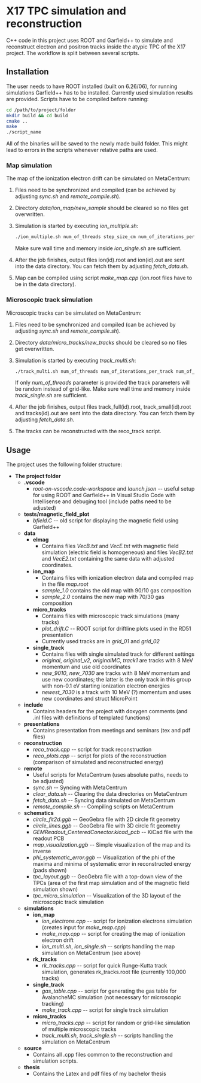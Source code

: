 # X17 TPC simulation and reconstruction
C++ code in this project uses ROOT and Garfield++ to simulate and reconstruct electron and positron tracks inside the atypic TPC of the X17 project. The workflow is split between several scripts.

## Installation
The user needs to have ROOT installed (built on 6.26/06), for running simulations Garfield++ has to be installed. Currently used simulation results are provided.
Scripts have to be compiled before running:

```bash
cd /path/to/project/folder
mkdir build && cd build
cmake ..
make
./script_name
```

All of the binaries will be saved to the newly made build folder. This might lead to errors in the scripts whenever relative paths are used.

### Map simulation
The map of the ionization electron drift can be simulated on MetaCentrum:
1. Files need to be synchronized and compiled (can be achieved by adjusting *sync.sh* and *remote_compile.sh*).
2. Directory *data/ion_map/new_sample* should be cleared so no files get overwritten.
3. Simulation is started by executing *ion_multiple.sh*:

    ```bash
    ./ion_multiple.sh num_of_threads step_size_cm num_of_iterations_per_electron
    ```
    Make sure wall time and memory inside *ion_single.sh* are sufficient.
4. After the job finishes, output files ion(id).root and ion(id).out are sent into the data directory. You can fetch them by adjusting *fetch_data.sh*.
5. Map can be compiled using script *make_map.cpp* (ion.root files have to be in the data directory).

### Microscopic track simulation
Microscopic tracks can be simulated on MetaCentrum:
1. Files need to be synchronized and compiled (can be achieved by adjusting *sync.sh* and *remote_compile.sh*).
2. Directory *data/micro_tracks/new_tracks* should be cleared so no files get overwritten.
3. Simulation is started by executing *track_multi.sh*:

    ```bash
    ./track_multi.sh num_of_threads num_of_iterations_per_track num_of_angle_bins num_of_energy_bins
    ```
    If only *num_of_threads* parameter is provided the track parameters will be random instead of grid-like. Make sure wall time and memory inside *track_single.sh* are sufficient.
4. After the job finishes, output files track_full(id).root, track_small(id).root and tracks(id).out are sent into the data directory. You can fetch them by adjusting *fetch_data.sh*.
5. The tracks can be reconstructed with the reco_track script.

## Usage
The project uses the following folder structure:
- **The project folder**
    - **.vscode**
        - *root-on-vscode.code-workspace* and *launch.json* -- useful setup for using ROOT and Garfield++ in Visual Studio Code with Intellisense and debuging tool (include paths need to be adjusted)
    - **tests/magnetic_field_plot**
        - *bfield.C* -- old script for displaying the magnetic field using Garfield++
    - **data**
        - **elmag**
            - Contains files *VecB.txt* and *VecE.txt* with magnetic field simulation (electric field is homogeneous) and files *VecB2.txt* and *VecE2.txt* containing the same data with adjusted coordinates.
        - **ion_map**
            - Contains files with ionization electron data and compiled map in the file *map.root*
            - *sample_1.0* contains the old map with 90/10 gas composition
            - *sample_2.0* contains the new map with 70/30 gas composition
        - **micro_tracks**
            - Contains files with microscopic track simulations (many tracks)
            - *plot_drift.C* -- ROOT script for driftline plots used in the RD51 presentation
            - Currently used tracks are in *grid_01* and *grid_02*
        - **single_track**
            - Contains files with single simulated track for different settings
            - *original*, *original_v2*, *originalMC*, *track1* are tracks with 8 MeV momentum and use old coordinates
            - *new_9010*, *new_7030* are tracks with 8 MeV momentum and use new coordinates; the latter is the only track in this group with non-0.1 eV starting ionization electron energies
            - *newest_7030* is a track with 10 MeV (?) momentum and uses new coordinates and struct MicroPoint
    - **include**
        - Contains headers for the project with doxygen comments (and .inl files with definitions of templated functions)
    - **presentations**
        - Contains presentation from meetings and seminars (tex and pdf files)
    - **reconstruction**
        - *reco_track.cpp* -- script for track reconstruction
        - *reco_plots.cpp* -- script for plots of the reconstruction (comparison of simulated and reconstructed energy)
    - **remote**
        - Useful scripts for MetaCentrum (uses absolute paths, needs to be adjusted)
        - *sync.sh* -- Syncing with MetaCentrum
        - *clear_data.sh* -- Clearing the data directories on MetaCentrum
        - *fetch_data.sh* -- Syncing data simulated on MetaCentrum
        - *remote_compile.sh* -- Compiling scripts on MetaCentrum
    - **schematics**
        - *circle_fit2d.ggb* -- GeoGebra file with 2D circle fit geometry
        - *circle_lines.ggb* -- GeoGebra file with 3D circle fit geometry
        - *GEMReadout_CenteredConector.kicad_pcb* -- KiCad file with the readout PCB
        - *map_visualization.ggb* -- Simple visualization of the map and its inverse
        - *phi_systematic_error.ggb* -- Visualization of the phi of the maxima and minima of systematic error in reconstructed energy (pads shown)
        - *tpc_layout.ggb* -- GeoGebra file with a top-down view of the TPCs (area of the first map simulation and of the magnetic field simulation shown)
        - *tpc_micro_simulation* -- Visualization of the 3D layout of the microscopic track simulation
    - **simulations**
        - **ion_map**
            - *ion_electrons.cpp* -- script for ionization electrons simulation (creates input for *make_map.cpp*)
            - *make_map.cpp* -- script for creating the map of ionization electron drift
            - *ion_multi.sh*, *ion_single.sh* -- scripts handling the map simulation on MetaCentrum (see above)
        - **rk_tracks**
            - *rk_tracks.cpp* -- script for quick Runge-Kutta track simulation, generates rk_tracks.root file (currently 100,000 tracks)
        - **single_track**
            - *gas_table.cpp* -- script for generating the gas table for AvalancheMC simulation (not necessary for microscopic tracking)
            - *make_track.cpp* -- script for single track simulation
        - **micro_tracks**
            - *micro_tracks.cpp* -- script for random or grid-like simulation of multiple microscopic tracks
            - *track_multi.sh*, *track_single.sh* -- scripts handling the simulation on MetaCentrum
    - **source**
        - Contains all .cpp files common to the reconstruction and simulation scripts.
    - **thesis**
        - Contains the Latex and pdf files of my bachelor thesis